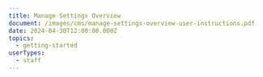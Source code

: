 ```yaml
---
title: Manage Settings Overview
document: /images/cms/manage-settings-overview-user-instructions.pdf
date: 2024-04-30T12:00:00.000Z
topics:
  - getting-started
userTypes:
  - staff
---
```

